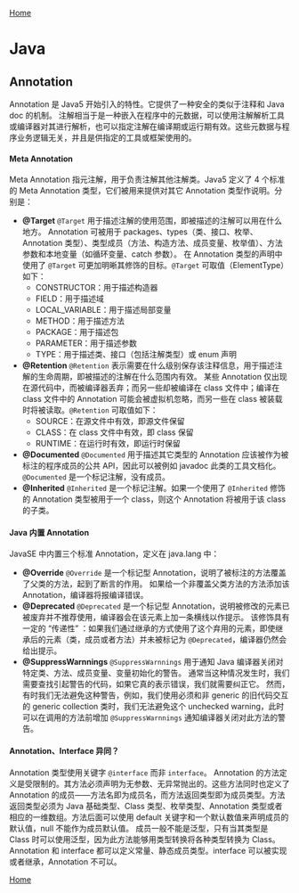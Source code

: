 [Home](../../README.md)

# Java

## Annotation

Annotation 是 Java5 开始引入的特性。它提供了一种安全的类似于注释和 Java doc 的机制。
注解相当于是一种嵌入在程序中的元数据，可以使用注解解析工具或编译器对其进行解析，也可以指定注解在编译期或运行期有效。这些元数据与程序业务逻辑无关，并且是供指定的工具或框架使用的。

#### Meta Annotation
Meta Annotation 指元注解，用于负责注解其他注解类。Java5 定义了 4 个标准的 Meta Annotation 类型，它们被用来提供对其它 Annotation 类型作说明。分别是：
- **@Target**
`@Target` 用于描述注解的使用范围，即被描述的注解可以用在什么地方。
Annotation 可被用于 packages、types（类、接口、枚举、Annotation 类型）、类型成员（方法、构造方法、成员变量、枚举值）、方法参数和本地变量（如循环变量、catch 参数）。
在 Annotation 类型的声明中使用了 `@Target` 可更加明晰其修饰的目标。`@Target` 可取值（ElementType）如下：
    - CONSTRUCTOR：用于描述构造器
    - FIELD：用于描述域
    - LOCAL_VARIABLE：用于描述局部变量
    - METHOD：用于描述方法
    - PACKAGE：用于描述包
    - PARAMETER：用于描述参数
    - TYPE：用于描述类、接口（包括注解类型）或 enum 声明
- **@Retention**
`@Retention` 表示需要在什么级别保存该注释信息，用于描述注解的生命周期，即被描述的注解在什么范围内有效。
某些 Annotation 仅出现在源代码中，而被编译器丢弃；而另一些却被编译在 class 文件中；编译在 class 文件中的 Annotation 可能会被虚拟机忽略，而另一些在 class 被装载时将被读取。`@Retention` 可取值如下：
    - SOURCE：在源文件中有效，即源文件保留
    - CLASS：在 class 文件中有效，即 class 保留
    - RUNTIME：在运行时有效，即运行时保留
- **@Documented**
`@Documented` 用于描述其它类型的 Annotation 应该被作为被标注的程序成员的公共 API，因此可以被例如 javadoc 此类的工具文档化。
`@Documented` 是一个标记注解，没有成员。
- **@Inherited**
`@Inherited` 是一个标记注解。如果一个使用了 `@Inherited` 修饰的 Annotation 类型被用于一个 class，则这个 Annotation 将被用于该 class 的子类。

#### Java 内置 Annotation
JavaSE 中内置三个标准 Annotation，定义在 java.lang 中：
- **@Override**
`@Override` 是一个标记型 Annotation，说明了被标注的方法覆盖了父类的方法，起到了断言的作用。
如果给一个非覆盖父类方法的方法添加该 Annotation，编译器将报编译错误。
- **@Deprecated**
`@Deprecated` 是一个标记型 Annotation，说明被修改的元素已被废弃并不推荐使用，编译器会在该元素上加一条横线以作提示。
该修饰具有一定的 “传递性” ：如果我们通过继承的方式使用了这个弃用的元素，即使继承后的元素（类，成员或者方法）并未被标记为 `@Deprecated`，编译器仍然会给出提示。
- **@SuppressWarnnings**
`@SuppressWarnnings` 用于通知 Java 编译器关闭对特定类、方法、成员变量、变量初始化的警告。
通常当这种情况发生时，我们需要查找引起警告的代码，如果它真的表示错误，我们就需要纠正它。
然而，有时我们无法避免这种警告，例如，我们使用必须和非 generic 的旧代码交互的 generic collection 类时，我们无法避免这个 unchecked warning，此时可以在调用的方法前增加 `@SuppressWarnnings` 通知编译器关闭对此方法的警告。

#### Annotation、Interface 异同？
Annotation 类型使用关键字 `@interface` 而非 `interface`。
Annotation 的方法定义是受限制的。其方法必须声明为无参数、无异常抛出的。这些方法同时也定义了 Annotation 的成员——方法名即为成员名，而方法返回类型即为成员类型。方法返回类型必须为 Java 基础类型、Class 类型、枚举类型、Annotation 类型或者相应的一维数组。方法后面可以使用 default 关键字和一个默认数值来声明成员的默认值，null 不能作为成员默认值。
成员一般不能是泛型，只有当其类型是 Class 时可以使用泛型，因为此方法能够用类型转换将各种类型转换为 Class。
Annotation 和 interface 都可以定义常量、静态成员类型。interface 可以被实现或者继承，Annotation 不可以。

[Home](../../README.md)